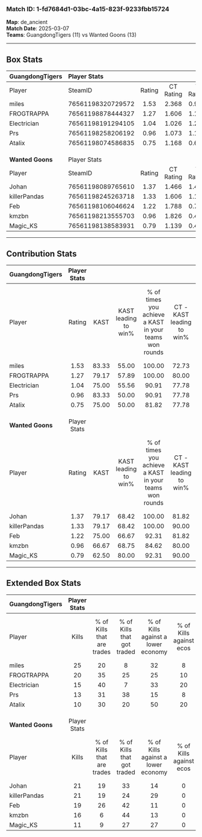 ### Match ID: 1-fd7684d1-03bc-4a15-823f-9233fbb15724  
**Map**: de_ancient  
**Match Date**: 2025-03-07  
**Teams**: GuangdongTigers (11) vs Wanted Goons (13)  

---  

## Box Stats  

| **GuangdongTigers** | Player Stats      |        |           |          |       |      |       |         |        |      |     |
| :- | :- | :-: | :-: | :-: | :-: | :-: | :-: | :-: | :-: | :-: | :-: |
| Player              | SteamID           | Rating | CT Rating | T Rating | KAST  | ADR  | Kills | Assists | Deaths | K/D  | HS% |
| miles               | 76561198320729572 |  1.53  |   2.368   |  0.908   | 83.33 | 93.2 |  25   |    3    |   16   | 1.56 | 36  |
| FROGTRAPPA          | 76561198878444327 |  1.27  |   1.606   |  1.165   | 79.17 | 91.8 |  20   |    5    |   18   | 1.11 | 50  |
| Electrician         | 76561198191294105 |  1.04  |   1.026   |  1.285   | 75.00 | 80.4 |  15   |    9    |   18   | 0.83 | 66  |
| Prs                 | 76561198258206192 |  0.96  |   1.073   |  1.111   | 83.33 | 60.6 |  13   |    6    |   18   | 0.72 | 46  |
| Atalix              | 76561198074586835 |  0.75  |   1.168   |  0.693   | 75.00 | 50.8 |  10   |    5    |   18   | 0.56 | 70  |
|                     |                   |        |           |          |       |      |       |         |        |      |     |
|                     |                   |        |           |          |       |      |       |         |        |      |     |
|                     |                   |        |           |          |       |      |       |         |        |      |     |
| **Wanted Goons**    | Player Stats      |        |           |          |       |      |       |         |        |      |     |
| Player              | SteamID           | Rating | CT Rating | T Rating | KAST  | ADR  | Kills | Assists | Deaths | K/D  | HS% |
| Johan               | 76561198089765610 |  1.37  |   1.466   |  1.413   | 79.17 | 93.5 |  21   |    8    |   16   | 1.31 | 52  |
| killerPandas        | 76561198245263718 |  1.33  |   1.606   |  1.140   | 79.17 | 82.2 |  21   |    6    |   16   | 1.31 | 33  |
| Feb                 | 76561198106046624 |  1.22  |   1.788   |  0.711   | 75.00 | 75.7 |  19   |    4    |   15   | 1.27 | 31  |
| kmzbn               | 76561198213555703 |  0.96  |   1.826   |  0.485   | 66.67 | 77.0 |  16   |    7    |   20   | 0.80 | 62  |
| Magic_KS            | 76561198138583931 |  0.79  |   1.139   |  0.444   | 62.50 | 63.7 |  11   |    7    |   16   | 0.69 | 54  |
---  

## Contribution Stats  

| **GuangdongTigers** | Player Stats |       |                      |                                                        |                           |                                                             |                          |                                                            |
| :- | :-: | :-: | :-: | :-: | :-: | :-: | :-: | :-: |
| Player              |    Rating    | KAST  | KAST leading to win% | % of times you achieve a KAST in your teams won rounds | CT - KAST leading to win% | CT - % of times you achieve a KAST in your teams won rounds | T - KAST leading to win% | T - % of times you achieve a KAST in your teams won rounds |
| miles               |     1.53     | 83.33 |        55.00         |                         100.00                         |           72.73           |                           100.00                            |          33.33           |                           100.00                           |
| FROGTRAPPA          |     1.27     | 79.17 |        57.89         |                         100.00                         |           80.00           |                           100.00                            |          33.33           |                           100.00                           |
| Electrician         |     1.04     | 75.00 |        55.56         |                         90.91                          |           77.78           |                            87.50                            |          33.33           |                           100.00                           |
| Prs                 |     0.96     | 83.33 |        50.00         |                         90.91                          |           77.78           |                            87.50                            |          27.27           |                           100.00                           |
| Atalix              |     0.75     | 75.00 |        50.00         |                         81.82                          |           77.78           |                            87.50                            |          22.22           |                           66.67                            |
|                     |              |       |                      |                                                        |                           |                                                             |                          |                                                            |
|                     |              |       |                      |                                                        |                           |                                                             |                          |                                                            |
|                     |              |       |                      |                                                        |                           |                                                             |                          |                                                            |
| **Wanted Goons**    | Player Stats |       |                      |                                                        |                           |                                                             |                          |                                                            |
| Player              |    Rating    | KAST  | KAST leading to win% | % of times you achieve a KAST in your teams won rounds | CT - KAST leading to win% | CT - % of times you achieve a KAST in your teams won rounds | T - KAST leading to win% | T - % of times you achieve a KAST in your teams won rounds |
| Johan               |     1.37     | 79.17 |        68.42         |                         100.00                         |           81.82           |                           100.00                            |          50.00           |                           100.00                           |
| killerPandas        |     1.33     | 79.17 |        68.42         |                         100.00                         |           90.00           |                           100.00                            |          44.44           |                           100.00                           |
| Feb                 |     1.22     | 75.00 |        66.67         |                         92.31                          |           81.82           |                           100.00                            |          42.86           |                           75.00                            |
| kmzbn               |     0.96     | 66.67 |        68.75         |                         84.62                          |           80.00           |                            88.89                            |          50.00           |                           75.00                            |
| Magic_KS            |     0.79     | 62.50 |        80.00         |                         92.31                          |           90.00           |                           100.00                            |          60.00           |                           75.00                            |
---  

## Extended Box Stats  

| **GuangdongTigers** | Player Stats |                            |                            |                                    |                         |                              |                                 |        |                             |                                     |                          |                               |                            |
| :- | :-: | :-: | :-: | :-: | :-: | :-: | :-: | :-: | :-: | :-: | :-: | :-: | :-: |
| Player              |    Kills     | % of Kills that are trades | % of Kills that got traded | % of Kills against a lower economy | % of Kills against ecos | % of Kills that are flawless | % of Kills that are close duels | Deaths | % of Deaths that get traded | % of Deaths against a lower economy | % of Deaths against ecos | % of Deaths that are flawless | % of Deaths that are close |
| miles               |      25      |             20             |             8              |                 32                 |            8            |              64              |                4                |   16   |             38              |                  0                  |            0             |              56               |             13             |
| FROGTRAPPA          |      20      |             35             |             25             |                 25                 |           10            |              65              |                5                |   18   |             28              |                 11                  |            6             |              67               |             6              |
| Electrician         |      15      |             40             |             7              |                 33                 |           20            |              60              |               20                |   18   |             28              |                 11                  |            6             |              61               |             11             |
| Prs                 |      13      |             31             |             38             |                 15                 |            8            |              69              |                8                |   18   |             33              |                 11                  |            6             |              39               |             6              |
| Atalix              |      10      |             30             |             20             |                 50                 |           20            |              30              |                0                |   18   |             44              |                 11                  |            6             |              67               |             0              |
|                     |              |                            |                            |                                    |                         |                              |                                 |        |                             |                                     |                          |                               |                            |
|                     |              |                            |                            |                                    |                         |                              |                                 |        |                             |                                     |                          |                               |                            |
|                     |              |                            |                            |                                    |                         |                              |                                 |        |                             |                                     |                          |                               |                            |
| **Wanted Goons**    | Player Stats |                            |                            |                                    |                         |                              |                                 |        |                             |                                     |                          |                               |                            |
| Player              |    Kills     | % of Kills that are trades | % of Kills that got traded | % of Kills against a lower economy | % of Kills against ecos | % of Kills that are flawless | % of Kills that are close duels | Deaths | % of Deaths that get traded | % of Deaths against a lower economy | % of Deaths against ecos | % of Deaths that are flawless | % of Deaths that are close |
| Johan               |      21      |             19             |             33             |                 14                 |            0            |              48              |                5                |   16   |             19              |                 19                  |            0             |              69               |             0              |
| killerPandas        |      21      |             19             |             24             |                 29                 |            0            |              62              |                5                |   16   |             13              |                 19                  |            0             |              69               |             6              |
| Feb                 |      19      |             26             |             42             |                 11                 |            0            |              47              |               11                |   15   |              7              |                 13                  |            0             |              60               |             13             |
| kmzbn               |      16      |             6              |             44             |                 13                 |            0            |              69              |                6                |   20   |             45              |                 20                  |            0             |              55               |             10             |
| Magic_KS            |      11      |             9              |             27             |                 27                 |            0            |              64              |                9                |   16   |              0              |                 13                  |            0             |              50               |             6              |
